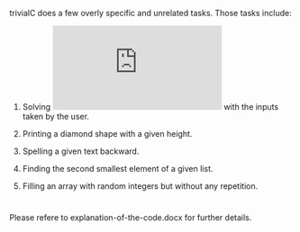 trivialC does a few overly specific and unrelated tasks. Those tasks include:

1) Solving ![equation](https://latex.codecogs.com/png.latex?%5Csum_%7Bi%3D1%7D%5E%7BN%7D%5Cfrac%7B%5Cprod_%7Bk%3D1%7D%5E%7BR%7D%5Cfrac%7B3k%5E3&plus;5%7D%7Bk%5E2%7D%7D%7B%5Csum_%7Bj%3D1%7D%5E%7BS%7D%5Cfrac%7B%5Csqrt%7B3j%5E3&plus;j&plus;2%7D%7D%7B2j%7D%7D) with the inputs taken by the user.

2) Printing a diamond shape with a given height.

3) Spelling a given text backward.

4) Finding the second smallest element of a given list.

5) Filling an array with random integers but without any repetition.

#
Please refere to explanation-of-the-code.docx for further details.

